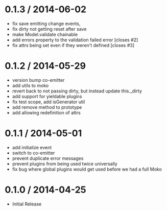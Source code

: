 
0.1.3 / 2014-06-02 
==================

 * fix save emitting change events, 
 * fix dirty not getting reset after save
 * make Model.validate chainable
 * add errors property to the validation failed error [closes #2]
 * fix attrs being set even if they weren't defined [closes #3]

0.1.2 / 2014-05-29 
==================

 * version bump co-emitter
 * add utils to moko
 * revert back to not passing dirty, but instead update this._dirty
 * add support for yieldable plugins
 * fix test scope, add isGenerator util
 * add remove method to prototype
 * add allowing redefinition of attrs

0.1.1 / 2014-05-01 
==================

 * add initialize event
 * switch to co-emitter
 * prevent duplicate error messages
 * prevent plugins from being used twice universally
 * fix bug where global plugins would get used before we had a full Moko

0.1.0 / 2014-04-25 
==================

 * Initial Release
